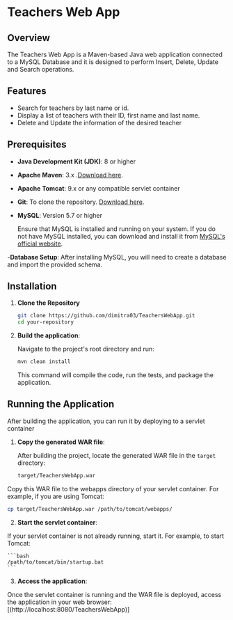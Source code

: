# Teachers Web App

## Overview

The Teachers Web App is a Maven-based Java web application connected to a MySQL Database and it is designed to perform Insert, Delete, Update and Search operations.

## Features

- Search for teachers by last name or id.
- Display a list of teachers with their ID, first name and last name.
- Delete and Update the information of the desired teacher

## Prerequisites

- **Java Development Kit (JDK)**: 8 or higher
- **Apache Maven**: 3.x .[Download here](https://maven.apache.org/download.cgi).
- **Apache Tomcat**: 9.x or any compatible servlet container
- **Git**: To clone the repository. [Download here](https://git-scm.com/downloads).
- **MySQL**: Version 5.7 or higher
  
  Ensure that MySQL is installed and running on your system. If you do not have MySQL installed, you can download and install it from [MySQL's official website](https://dev.mysql.com/downloads/mysql/).
  
-**Database Setup**: After installing MySQL, you will need to create a database and import the provided schema.
  
## Installation

1. **Clone the Repository**

   ```bash
   git clone https://github.com/dimitra03/TeachersWebApp.git
   cd your-repository
    ```

2. **Build the application**:

   Navigate to the project's root directory and run:

    ```bash
    mvn clean install
    ```

    This command will compile the code, run the tests, and package the application.

## Running the Application

After building the application, you can run it by deploying to a servlet container

1. **Copy the generated WAR file**:

   After building the project, locate the generated WAR file in the `target` directory:

   ```bash
   target/TeachersWebApp.war

Copy this WAR file to the webapps directory of your servlet container. For example, if you are using Tomcat:

  ```bash
  cp target/TeachersWebApp.war /path/to/tomcat/webapps/
  ```

2. **Start the servlet container**:

If your servlet container is not already running, start it. For example, to start Tomcat:

    ```bash
    /path/to/tomcat/bin/startup.bat
    ```
    
3. **Access the application**:

Once the servlet container is running and the WAR file is deployed, access the application in your web browser:
[(http://localhost:8080/TeachersWebApp)]
